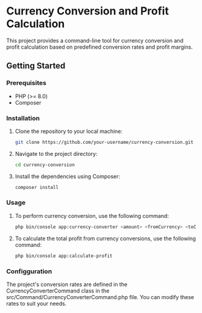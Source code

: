 # Currency Conversion and Profit Calculation

This project provides a command-line tool for currency conversion and profit calculation based on predefined conversion rates and profit margins.

## Getting Started

### Prerequisites

- PHP (>= 8.0)
- Composer

### Installation

1. Clone the repository to your local machine:

   ```bash
   git clone https://github.com/your-username/currency-conversion.git

2. Navigate to the project directory:

   ```bash
   cd currency-conversion

3. Install the dependencies using Composer:

   ```bash
   composer install

### Usage

1. To perform currency conversion, use the following command:

   ```bash
   php bin/console app:currency-converter <amount> <fromCurrency> <toCurrency>

2. To calculate the total profit from currency conversions, use the following command:

   ```bash
   php bin/console app:calculate-profit

### Configguration
The project's conversion rates are defined in the CurrencyConverterCommand class in the src/Command/CurrencyConverterCommand.php file. You can modify these rates to suit your needs.



